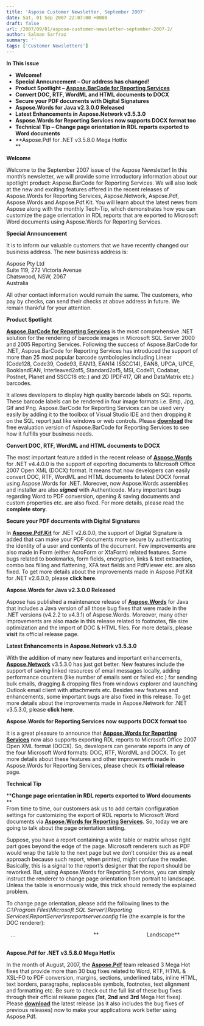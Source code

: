 ```yaml
---
title: 'Aspose Customer Newsletter, September 2007'
date: Sat, 01 Sep 2007 22:07:00 +0000
draft: false
url: /2007/09/01/aspose-customer-newsletter-september-2007-2/
author: Salman Sarfraz
summary: ''
tags: ['Customer Newsletters']
---
```


**In This Issue**

*   **Welcome!**
*   **Special Announcement – Our address has changed!**
*   **Product Spotlight – **[Aspose.BarCode for Reporting Services][1]****
*   **Convert DOC, RTF, WordML and HTML documents to DOCX**
*   **Secure your PDF documents with Digital Signatures**
*   **Aspose.Words for Java v2.3.0.0 Released**
*   **Latest Enhancements in Aspose.Network v3.5.3.0**
*   **Aspose.Words for Reporting Services now supports DOCX format too**
*   **Technical Tip – Change page orientation in RDL reports exported to Word documents**
*   **Aspose.Pdf for .NET v3.5.8.0 Mega Hotfix  
    **

**Welcome**

Welcome to the September 2007 issue of the Aspose Newsletter! In this month’s newsletter, we will provide some introductory information about our spotlight product: Aspose.BarCode for Reporting Services. We will also look at the new and exciting features offered in the recent releases of Aspose.Words for Reporting Services, Aspose.Network, Aspose.Pdf, Aspose.Words and Aspose.Pdf.Kit. You will learn about the latest news from Aspose along with the monthly Tech-Tip, which demonstrates how you can customize the page orientation in RDL reports that are exported to Microsoft Word documents using Aspose.Words for Reporting Services.

**Special Announcement**

It is to inform our valuable customers that we have recently changed our business address. The new business address is:  
  
Aspose Pty Ltd  
Suite 119, 272 Victoria Avenue  
Chatswood, NSW, 2067  
Australia  
  
All other contact information would remain the same. The customers, who pay by checks, can send their checks at above address in future. We remain thankful for your attention.  

**Product Spotlight**

**[Aspose.BarCode for Reporting Services][2]** is the most comprehensive .NET solution for the rendering of barcode images in Microsoft SQL Server 2000 and 2005 Reporting Services. Following the success of Aspose.BarCode for .NET, Aspose.BarCode for Reporting Services has introduced the support of more than 25 most popular barcode symbologies including Linear (Code128, Code39, Code93, EAN13, EAN14 (SSCC14), EAN8, UPCA, UPCE, BooklandEAN, Interleaved2of5, Standard2of5, MSI, Code11, Codabar, Postnet, Planet and SSCC18 etc.) and 2D (PDF417, QR and DataMatrix etc.) barcodes.  
  
It allows developers to display high quality barcode labels on SQL reports. These barcode labels can be rendered in four image formats i.e. Bmp, Jpg, Gif and Png. Aspose.BarCode for Reporting Services can be used very easily by adding it to the toolbox of Visual Studio IDE and then dropping it on the SQL report just like windows or web controls. Please **[download][3]** the free evaluation version of Aspose.BarCode for Reporting Services to see how it fulfills your business needs.  

**Convert DOC, RTF, WordML and HTML documents to DOCX**

The most important feature added in the recent release of **[Aspose.Words][4]** for .NET v4.4.0.0 is the support of exporting documents to Microsoft Office 2007 Open XML (DOCX) format. It means that now developers can easily convert DOC, RTF, WordML and HTML documents to latest DOCX format using Aspose.Words for .NET. Moreover, now Aspose.Words assemblies and installer are also **_signed_** with Authenticode. Many important bugs regarding Word to PDF conversion, opening & saving documents and custom properties etc. are also fixed. For more details, please read the **complete story**.  

**Secure your PDF documents with Digital Signatures**

In **[Aspose.Pdf.Kit][5]** for .NET v2.6.0.0, the support of Digital Signature is added that can make your PDF documents more secure by authenticating the identity of a user and contents of the document. Few improvements are also made in Form (either AcroForm or XfaForm) related features. Some bugs related to bookmarks, form fields, encryption, links & text extraction, combo box filling and flattening, XFA text fields and PdfViewer etc. are also fixed. To get more details about the improvements made in Aspose.Pdf.Kit for .NET v2.6.0.0, please **click here**.  

**Aspose.Words for Java v2.3.0.0 Released**

Aspose has published a maintenance release of **[Aspose.Words][6]** for Java that includes a Java version of all those bug fixes that were made in the .NET versions (v4.2.2 to v4.3.1) of Aspose.Words. Moreover, many other improvements are also made in this release related to footnotes, file size optimization and the import of DOC & HTML files. For more details, please **visit** its official release page.

**Latest Enhancements in Aspose.Network v3.5.3.0**

With the addition of many new features and important enhancements, [**Aspose.Network**][7] v3.5.3.0 has just got better. New features include the support of saving linked resources of email messages locally, adding performance counters (like number of emails sent or failed etc.) for sending bulk emails, dragging & dropping files from windows explorer and launching Outlook email client with attachments etc. Besides new features and enhancements, some important bugs are also fixed in this release. To get more details about the improvements made in Aspose.Network for .NET v3.5.3.0, please **click here**.

**Aspose.Words for Reporting Services now supports DOCX format too**

It is a great pleasure to announce that **[Aspose.Words for Reporting Services][8]** now also supports exporting RDL reports to Microsoft Office 2007 Open XML format (DOCX). So, developers can generate reports in any of the four Microsoft Word formats: DOC, RTF, WordML and DOCX. To get more details about these features and other improvements made in Aspose.Words for Reporting Services, please check its **official release** page.  
  

**Technical Tip**

****Change page orientation in RDL reports exported to Word documents**  
**  
From time to time, our customers ask us to add certain configuration settings for customizing the export of RDL reports to Microsoft Word documents via **[Aspose.Words for Reporting Services][9]**. So, today we are going to talk about the page orientation setting.  
  
Suppose, you have a report containing a wide table or matrix whose right part goes beyond the edge of the page. Microsoft renderers such as PDF would wrap the table to the next page but we don’t consider this as a neat approach because such report, when printed, might confuse the reader. Basically, this is a signal to the report’s designer that the report should be reworked. But, using Aspose.Words for Reporting Services, you can simply instruct the renderer to change page orientation from portrait to landscape. Unless the table is enormously wide, this trick should remedy the explained problem.  
  
To change page orientation, please add the following lines to the _C:\\Program Files\\Microsoft SQL Server\\<Instance>\\Reporting Services\\ReportServer\\rsreportserver.config_ file (the example is for the DOC renderer):  
  

<Render>  
   …  
        <Extension Name="AWDOC" Type="Aspose.Words.ReportingServices.DocRenderer,Aspose.Words.ReportingServices">  
                <Configuration>  
                        <DeviceInfo>  
**                                <PageOrientation>Landscape</PageOrientation>**  
                        </DeviceInfo>  
                </Configuration>  
        </Extension>  
</Render>  
  

**Aspose.Pdf for .NET v3.5.8.0 Mega Hotfix**

In the month of August, 2007, the **[Aspose.Pdf][10]** team released 3 Mega Hot fixes that provide more than 30 bug fixes related to Word, RTF, HTML & XSL-FO to PDF conversion, margins, sections, underlined tabs, inline HTML, text borders, paragraphs, replaceable symbols, footnotes, text alignment and formatting etc. Be sure to check out the full list of these bug fixes through their official release pages (**1st**, **2nd** and **3rd** Mega Hot fixes). Please **[download][11]** the latest release (as it also includes the bug fixes of previous releases) now to make your applications work better using Aspose.Pdf.




[1]: http://www.aspose.com/Products/Aspose.BarCode.Reporting.Services/
[2]: http://www.aspose.com/Products/Aspose.BarCode.Reporting.Services/
[3]: http://www.aspose.com/Community/Files/52/aspose.barcode.reporting.services/default.aspx
[4]: http://www.aspose.com/Community/Files/51/aspose.words/default.aspx
[5]: http://www.aspose.com/Community/Files/51/aspose.pdf.kit/default.aspx
[6]: http://www.aspose.com/Community/Files/51/aspose.words/default.aspx
[7]: http://www.aspose.com/Community/Files/54/aspose.network/default.aspx
[8]: http://www.aspose.com/Community/Files/52/aspose.words.reporting.services/default.aspx
[9]: http://www.aspose.com/Products/Aspose.Words.Reporting.Services/
[10]: https://products.aspose.com/pdf
[11]: http://www.aspose.com/Community/Files/51/aspose.pdf/default.aspx



